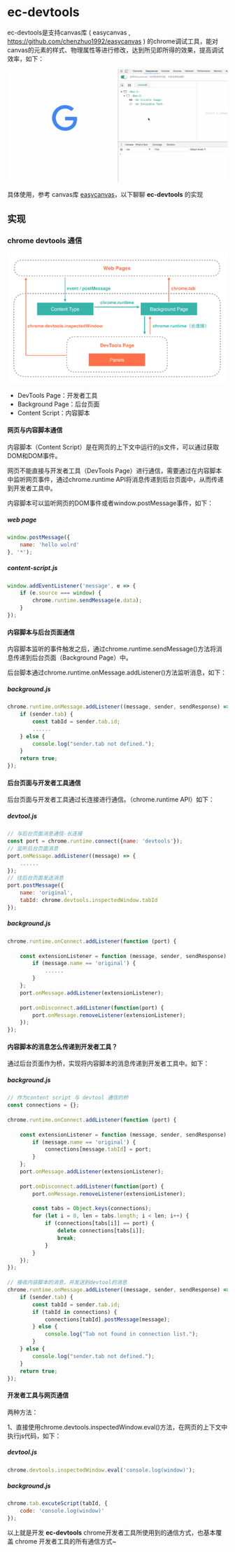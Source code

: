 # ec-devtools

ec-devtools是支持canvas库 ( easycanvas , https://github.com/chenzhuo1992/easycanvas ) 的chrome调试工具，能对canvas的元素的样式、物理属性等进行修改，达到所见即所得的效果，提高调试效率，如下：

![demo](./screenshot/index.gif?raw=true)

具体使用，参考 canvas库 [easycanvas](https://github.com/chenzhuo1992/easycanvas)，以下聊聊 **ec-devtools** 的实现

## 实现

### chrome devtools 通信

<p align="left">
    <img width="700px" src="./screenshot/ec-devtools.png">
</p>

* DevTools Page：开发者工具
* Background Page：后台页面
* Content Script：内容脚本

#### 网页与内容脚本通信

内容脚本（Content Script）是在网页的上下文中运行的js文件，可以通过获取DOM和DOM事件。

网页不能直接与开发者工具（DevTools Page）进行通信，需要通过在内容脚本中监听网页事件，通过chrome.runtime API将消息传递到后台页面中，从而传递到开发者工具中。

内容脚本可以监听网页的DOM事件或者window.postMessage事件，如下：

##### web page

``` js
window.postMessage({
    name: 'hello wolrd'
}, '*');
```

##### content-script.js

``` js
window.addEventListener('message', e => {
    if (e.source === window) {
        chrome.runtime.sendMessage(e.data);
    }
});
```

#### 内容脚本与后台页面通信

内容脚本监听的事件触发之后，通过chrome.runtime.sendMessage()方法将消息传递到后台页面（Background Page）中。

后台脚本通过chrome.runtime.onMessage.addListener()方法监听消息，如下：

##### background.js

``` js
chrome.runtime.onMessage.addListener((message, sender, sendResponse) => {
    if (sender.tab) {
        const tabId = sender.tab.id;
        ......
    } else {
        console.log("sender.tab not defined.");
    }
    return true;
});
```

#### 后台页面与开发者工具通信

后台页面与开发者工具通过长连接进行通信。（chrome.runtime API）如下：

##### devtool.js

``` js
// 与后台页面消息通信-长连接
const port = chrome.runtime.connect({name: 'devtools'});
// 监听后台页面消息
port.onMessage.addListener((message) => {
    ......
});
// 往后台页面发送消息
port.postMessage({
    name: 'original',
    tabId: chrome.devtools.inspectedWindow.tabId
});
```

##### background.js

``` js
chrome.runtime.onConnect.addListener(function (port) {
 
    const extensionListener = function (message, sender, sendResponse) {
        if (message.name == 'original') {
            ......
        }
    };
    port.onMessage.addListener(extensionListener);
 
    port.onDisconnect.addListener(function(port) {
        port.onMessage.removeListener(extensionListener);
    });
});
```

#### 内容脚本的消息怎么传递到开发者工具？

通过后台页面作为桥，实现将内容脚本的消息传递到开发者工具中。如下：

##### background.js

``` js
// 作为content script 与 devtool 通信的桥
const connections = {};
 
chrome.runtime.onConnect.addListener(function (port) {
 
    const extensionListener = function (message, sender, sendResponse) {
        if (message.name == 'original') {
            connections[message.tabId] = port;
        }
    };
    port.onMessage.addListener(extensionListener);
 
    port.onDisconnect.addListener(function(port) {
        port.onMessage.removeListener(extensionListener);
 
        const tabs = Object.keys(connections);
        for (let i = 0, len = tabs.length; i < len; i++) {
            if (connections[tabs[i]] == port) {
                delete connections[tabs[i]];
                break;
            }
        }
    });
});
 
// 接收内容脚本的消息，并发送到devtool的消息
chrome.runtime.onMessage.addListener((message, sender, sendResponse) => {
    if (sender.tab) {
        const tabId = sender.tab.id;
        if (tabId in connections) {
            connections[tabId].postMessage(message);
        } else {
            console.log("Tab not found in connection list.");
        }
    } else {
        console.log("sender.tab not defined.");
    }
    return true;
});
```

#### 开发者工具与网页通信

两种方法：

1、直接使用chrome.devtools.inspectedWindow.eval()方法，在网页的上下文中执行js代码，如下：

##### devtool.js

``` js
chrome.devtools.inspectedWindow.eval('console.log(window)');
```

##### background.js

``` js
chrome.tab.excuteScript(tabId, {
    code: 'console.log(window)'
});
```

以上就是开发 **ec-devtools** chrome开发者工具所使用到的通信方式，也基本覆盖 chrome 开发者工具的所有通信方式~